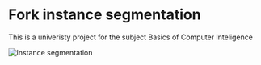# Fork instance segmentation

This is a univeristy project for the subject Basics of Computer Inteligence

![Instance segmentation](https://github.com/somelijer/Fork-instance-segmentation/assets/116906162/9307d3a7-c448-4c13-9694-5e3b82cdd617)
